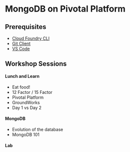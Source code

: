 # MongoDB on Pivotal Platform

## Prerequisites
- [Cloud Foundry CLI](https://github.com/cloudfoundry/cli/releases)
- [Git Client](https://git-scm.com/downloads)
- [VS Code](https://code.visualstudio.com/download)

## Workshop Sessions

#### Lunch and Learn
  - Eat food!
  - 12 Factor / 15 Factor
  - Pivotal Platform
  - GroundWorks 
  - Day 1 vs Day 2
  
#### MongoDB
  - Evolution of the database
  - MongoDB 101

#### Lab
